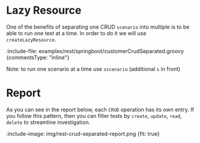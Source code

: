 # Lazy Resource

One of the benefits of separating one CRUD `scenario` into multiple is to be able to run one test at a time. 
In order to do it we will use `createLazyResource`.

:include-file: examples/rest/springboot/customerCrudSeparated.groovy {commentsType: "inline"}

Note: to run one scenario at a time use `sscenario` (additional `s` in front)

# Report

As you can see in the report below, each `CRUD` operation has its own entry. If you follow this pattern, then you
can filter tests by `create`, `update`, `read`, `delete` to streamline investigation.

:include-image: img/rest-crud-separated-report.png {fit: true}
